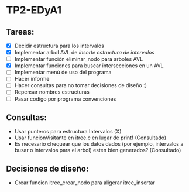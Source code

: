 # TP2-EDyA1

## Tareas:
 - [X] Decidir estructura para los intervalos
 - [X] Implementar arbol AVL de *inserte estructura de intervalos*
 - [ ] Implementar función eliminar_nodo para arboles AVL
 - [X] Implementar funciones para buscar intersecciones en un AVL
 - [ ] Implementar menú de uso del programa
 - [ ] Hacer informe
 - [ ] Hacer consultas para no tomar decisiones de diseño :)
 - [ ] Repensar nombres estructuras
 - [ ] Pasar codigo por programa convenciones

## Consultas:
 - Usar punteros para estructura Intervalos (X)
 - Usar funcionVisitante en itree.c en lugar de printf (Consultado)
 - Es necesario chequear que los datos dados (por ejemplo, intervalos a busar o intervalos para el arbol) esten bien generados? (Consultado)
 
## Decisiones de diseño:
 - Crear funcion itree_crear_nodo para aligerar itree_insertar
 
